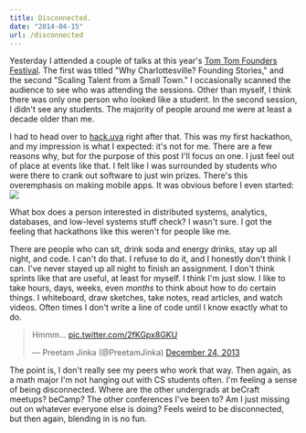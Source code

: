 ```yaml
---
title: Disconnected.
date: "2014-04-15"
url: /disconnected
---
```



Yesterday I attended a couple of talks at this year's [Tom Tom Founders Festival](http://www.tomtomfest.com/). The first was titled "Why Charlottesville? Founding Stories," and the second "Scaling Talent from a Small Town." I occasionally scanned the audience to see who was attending the sessions. Other than myself, I think there was only one person who looked like a student. In the second session, I didn't see any students. The majority of people around me were at least a decade older than me.

I had to head over to [hack.uva](http://hackuva.io/) right after that. This was my first hackathon, and my impression is what I expected: it's not for me. There are a few reasons why, but for the purpose of this post I'll focus on one. I just feel out of place at events like that. I felt like I was surrounded by students who were there to crank out software to just win prizes. There's this overemphasis on making mobile apps. It was obvious before I even started:
![](https://pbs.twimg.com/media/Bk5jYNLCEAAjGY9.png:large)

What box does a person interested in distributed systems, analytics, databases, and low-level systems stuff check? I wasn't sure. I got the feeling that hackathons like this weren't for people like me.

There are people who can sit, drink soda and energy drinks, stay up all night, and code. I can't do that. I refuse to do it, and I honestly don't think I can. I've never stayed up all night to finish an assignment. I don't think sprints like that are useful, at least for myself. I think I'm just slow. I like to take hours, days, weeks, even *months* to think about how to do certain things. I whiteboard, draw sketches, take notes, read articles, and watch videos. Often times I don't write a line of code until I know exactly what to do.

<blockquote class="twitter-tweet" lang="en"><p>Hmmm... <a href="http://t.co/2fKGpx8GKU">pic.twitter.com/2fKGpx8GKU</a></p>&mdash; Preetam Jinka (@PreetamJinka) <a href="https://twitter.com/PreetamJinka/statuses/415546081150115840">December 24, 2013</a></blockquote>
<script async src="//platform.twitter.com/widgets.js" charset="utf-8"></script>

The point is, I don't really see my peers who work that way. Then again, as a math major I'm not hanging out with CS students often. I'm feeling a sense of being disconnected. Where are the other undergrads at beCraft meetups? beCamp? The other conferences I've been to? Am I just missing out on whatever everyone else is doing? Feels weird to be disconnected, but then again, blending in is no fun.

